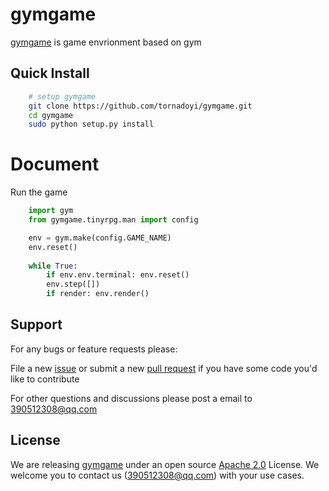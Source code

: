 # gymgame

[gymgame](https://github.com/tornadoyi/gymgame) is game envrionment based on gym


## Quick Install

```bash
    # setup gymgame
    git clone https://github.com/tornadoyi/gymgame.git
    cd gymgame
    sudo python setup.py install
```


# Document

Run the game
```python
    import gym
    from gymgame.tinyrpg.man import config

	env = gym.make(config.GAME_NAME)
    env.reset()
	
    while True:
        if env.env.terminal: env.reset()
        env.step([])
        if render: env.render()
```



## Support

For any bugs or feature requests please:

File a new [issue](https://github.com/tornadoyi/gymgame/issues) or submit
a new [pull request](https://github.com/tornadoyi/gymgame/pulls) if you
have some code you'd like to contribute

For other questions and discussions please post a email to 390512308@qq.com


## License

We are releasing [gymgame](https://github.com/tornadoyi/gymgame) under an open source
[Apache 2.0](https://www.apache.org/licenses/LICENSE-2.0) License. We welcome you to contact us (390512308@qq.com) with your use cases.
